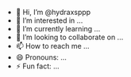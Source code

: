 - 👋 Hi, I’m @hydraxsppp
- 👀 I’m interested in ...
- 🌱 I’m currently learning ...
- 💞️ I’m looking to collaborate on ...
- 📫 How to reach me ...
- 😄 Pronouns: ...
- ⚡ Fun fact: ...

<!---
hydraxsppp/hydraxsppp is a ✨ special ✨ repository because its `README.md` (this file) appears on your GitHub profile.
You can click the Preview link to take a look at your changes.
--->
